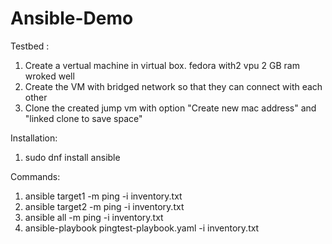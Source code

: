 # Ansible-Demo

Testbed :
1. Create a vertual machine in virtual box. fedora with2 vpu 2 GB ram wroked well
2. Create the VM with bridged network so that they can connect with each other
3. Clone the created jump vm with option "Create new mac address" and "linked clone to save space"


Installation:
1. sudo dnf install ansible

Commands:
1. ansible target1 -m ping -i inventory.txt
2. ansible target2 -m ping -i inventory.txt
3. ansible all -m ping -i inventory.txt
4. ansible-playbook pingtest-playbook.yaml -i inventory.txt